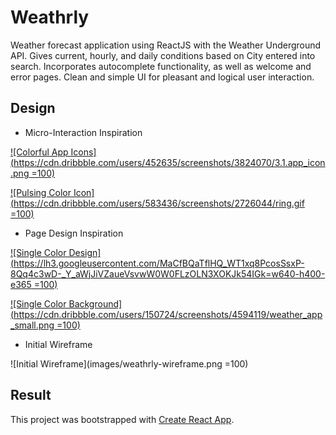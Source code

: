 # Weathrly 

Weather forecast application using ReactJS with the Weather Underground API. Gives current, hourly, and daily conditions based on City entered into search. Incorporates autocomplete functionality, as well as welcome and error pages. Clean and simple UI for pleasant and logical user interaction. 

## Design 

* Micro-Interaction Inspiration

 [![Colorful App Icons](https://cdn.dribbble.com/users/452635/screenshots/3824070/3.1.app_icon.png =100)](https://dribbble.com/shots/3824070-Unused-App-Icons-Collection-2)
 
 [![Pulsing Color Icon](https://cdn.dribbble.com/users/583436/screenshots/2726044/ring.gif =100)](https://dribbble.com/shots/2726044-Rainbow-Ring) 

* Page Design Inspiration

 [![Single Color Design](https://lh3.googleusercontent.com/MaCfBQaTflHQ_WT1xq8PcosSsxP-8Qq4c3wD-_Y_aWjJiVZaueVsvwW0W0FLzOLN3XOKJk54IGk=w640-h400-e365 =100)](https://chrome.google.com/webstore/detail/currently/ojhmphdkpgbibohbnpbfiefkgieacjmh?hl=en)
 
 [![Single Color Background](https://cdn.dribbble.com/users/150724/screenshots/4594119/weather_app_small.png =100)](https://dribbble.com/shots/4594119-Weather-App)

* Initial Wireframe

 ![Initial Wireframe](images/weathrly-wireframe.png =100)

## Result

<!-- [![Weathrly Welcome Screen](images/welcome-screen.gif)] -->

<!-- [![Weathrly Resaults Screen](images/resaults-screen.gif)] -->

<!-- [![Weathrly Error Screen](images/error-screen.png)] -->

This project was bootstrapped with [Create React App](https://github.com/facebookincubator/create-react-app).

